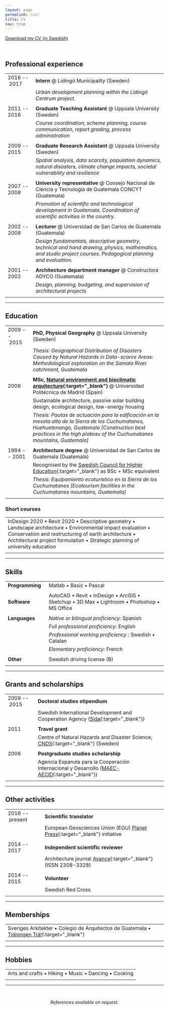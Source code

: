 ```yaml
---
layout: page
permalink: /cv/
title: CV
nav: true
---
```


<a target="_blank" href="/assets/pdf/AgnesSoto_CV.pdf" class="button" title="Download CV as PDF">Download my CV (in Swedish)</a>

&nbsp;

## Professional experience

| | |
|-|-|
| 2016&nbsp;--&nbsp;2017&nbsp;&nbsp; | **Intern** @ Lidingö Municipality (Sweden) |
| | *Urban development planning within the Lidingö Centrum project.* |
| | |
| 2011 -- 2016 | **Graduate Teaching Assistant** @ Uppsala University (Sweden) |
| | *Course coordination, scheme planning, course communication, report grading, process administration* |
| | |
| 2009 -- 2015 | **Graduate Research Assistant** @ Uppsala University (Sweden) |
| | *Spatial analysis, data scarcity, population dynamics, natural disasters, climate change impacts, societal vulnerability and resilience* |
| | |
| 2007 -- 2008 | **University representative** @ Consejo Nacional de Ciencia y Tecnología de Guatemala CONCYT (Guatemala) |
| | *Promotion of scientific and technological development in Guatemala. Coordination of scientific activities in the country.* |
| | |
| 2002 -- 2008 | **Lecturer** @ Universidad de San Carlos de Guatemala (Guatemala) |
| | *Design fundamentals, descriptive geometry, technical and hand drawing, physics, mathematics, and studio project courses. Pedagogical planning and evaluation.* |
| | |
| 2001 -- 2002 | **Architecture department manager** @ Constructora ADYCO (Guatemala) |
| | *Design, planning, budgeting, and supervision of architectural projects* |
| | |

---

## Education

| | |
|-|-|
| 2009&nbsp;--&nbsp;2015&nbsp;&nbsp; | **PhD, Physical Geography** @ Uppsala University (Sweden) |
| | *Thesis: Geographical Distribution of Disasters Caused by Natural Hazards in Data-scarce Areas: Methodological exploration on the Samala River catchment, Guatemala* |
| | |
| 2006 | **MSc, [Natural environment and bioclimatic arquitecture](https://www.mayab.com/){:target="_blank"}** @ Universidad Politécnica de Madrid (Spain) |
| | Sustainable architecture, passive solar building design, ecological design, low-energy housing |
| | *Thesis: Pautas de actuación para la edificación en la meseta alta de la Sierra de los Cuchumatanes, Huehuetenango, Guatemala [Construction best practices in the high plateau of the Cuchumatanes mountains, Guatemala]* |
| | |
| 1994 -- 2001 | **Architecture degree** @ Universidad de San Carlos de Guatemala (Guatemala) |
| | Recognised by the [Swedish Council for Higher Education](https://www.uhr.se/en/){:target="_blank"} as BSc + MSc equivalent |
| | *Thesis: Equipamiento ecoturístico en la Sierra de los Cuchumatanes [Ecotourism facilities in the Cuchumatanes mountains, Guatemala]* |
| | |

### Short courses

| |
|-|
| InDesign 2020 • Revit 2020 • Descriptive geometry • Landscape architecture • Environmental impact evaluation • Conservation and restructuring of earth architecture • Architectural project formulation • Strategic planning of university education |
| |

---

## Skills

| | |
|-|-|
| **Programming**&nbsp;&nbsp; | Matlab • Basic • Pascal |
| | |
| **Software** | AutoCAD • Revit • InDesign • ArcGIS • Sketchup • 3D Max • Lightroom • Photoshop • MS Office |
| | |
| **Languages** | *Native or bilingual proficiency:* Spanish |
| | *Full professional proficiency:* English |
| | *Professional working proficiency :* Swedish • Catalan |
| | *Elementary proficiency:* French |
| | |
| **Other** | Swedish driving license (B) |
| | |

---

## Grants and scholarships

| | |
|-|-|
| 2009&nbsp;--&nbsp;2015&nbsp;&nbsp; | **Doctoral studies stipendium** |
| | Swedish International Development and Cooperation Agency ([Sida](https://www.sida.se/en){:target="_blank"}) |
| | |
| 2011 | **Travel grant** |
| | Centre of Natural Hazards and Disaster Science, [CNDS](https://www.cnds.se/){:target="_blank"} (Sweden) |
| | |
| 2006 | **Postgraduate studies scholarship** |
| | Agencia Espanola para la Cooperación Internacional y Desarrollo ([MAEC-AECID](https://www.aecid.es/ES/becas-y-lectorados/convocatorias-maec-aecid){:target="_blank"}) |
| | |

---

## Other activities

| | |
|-|-|
| 2016&nbsp;--&nbsp;present&nbsp;&nbsp; | **Scientific translator** |
| | European Geosciences Union (EGU) [Planet Press](https://www.egu.eu/education/planet-press/){:target="_blank"} initiative |
| | |
| 2014 -- 2017 | **Independent scientific reviewer** |
| | Architecture journal [Avance](https://farusac.edu.gt/investigacion/eventos/){:target="_blank"} (ISSN 2308-3328) |
| | |
| 2014 -- 2015 | **Volunteer** |
| | Swedish Red Cross |
| | |

---

## Memberships

| |
|-|
| Sveriges Arkitekter • Colegio de Arquitectos de Guatemala • [Tidningen Trä!](https://www.svenskttra.se/publikationer-start/tidningen-tra/){:target="_blank"}  |
| |

---

## Hobbies

| |
|-|
| Arts and crafts • Hiking • Music • Dancing • Cooking |
| |

---

&nbsp;

<p align="center">
    <i>References available on request.</i>
</p>
